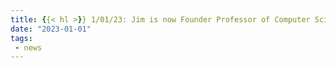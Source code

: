 ```yaml
---
title: {{< hl >}} 1/01/23: Jim is now Founder Professor of Computer Science and Industrial and Enterprise Systems Engineering at the Univ. of Illinois at Urbana-Champaign, and is the new director of the Health Care Engineering Systems Center at UIUC. {{< /hl >}}
date: "2023-01-01"
tags:
 - news
---
```



